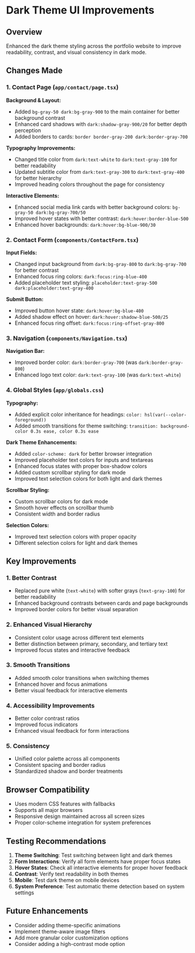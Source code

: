 # Dark Theme UI Improvements

## Overview

Enhanced the dark theme styling across the portfolio website to improve readability, contrast, and visual consistency in dark mode.

## Changes Made

### 1. Contact Page (`app/contact/page.tsx`)

**Background & Layout:**
- Added `bg-gray-50 dark:bg-gray-900` to the main container for better background contrast
- Enhanced card shadows with `dark:shadow-gray-900/20` for better depth perception
- Added borders to cards: `border border-gray-200 dark:border-gray-700`

**Typography Improvements:**
- Changed title color from `dark:text-white` to `dark:text-gray-100` for better readability
- Updated subtitle color from `dark:text-gray-300` to `dark:text-gray-400` for better hierarchy
- Improved heading colors throughout the page for consistency

**Interactive Elements:**
- Enhanced social media link cards with better background colors: `bg-gray-50 dark:bg-gray-700/50`
- Improved hover states with better contrast: `dark:hover:border-blue-500`
- Enhanced hover backgrounds: `dark:hover:bg-blue-900/30`

### 2. Contact Form (`components/ContactForm.tsx`)

**Input Fields:**
- Changed input background from `dark:bg-gray-800` to `dark:bg-gray-700` for better contrast
- Enhanced focus ring colors: `dark:focus:ring-blue-400`
- Added placeholder text styling: `placeholder:text-gray-500 dark:placeholder:text-gray-400`

**Submit Button:**
- Improved button hover state: `dark:hover:bg-blue-400`
- Added shadow effect on hover: `dark:hover:shadow-blue-500/25`
- Enhanced focus ring offset: `dark:focus:ring-offset-gray-800`

### 3. Navigation (`components/Navigation.tsx`)

**Navigation Bar:**
- Improved border color: `dark:border-gray-700` (was `dark:border-gray-800`)
- Enhanced logo text color: `dark:text-gray-100` (was `dark:text-white`)

### 4. Global Styles (`app/globals.css`)

**Typography:**
- Added explicit color inheritance for headings: `color: hsl(var(--color-foreground))`
- Added smooth transitions for theme switching: `transition: background-color 0.3s ease, color 0.3s ease`

**Dark Theme Enhancements:**
- Added `color-scheme: dark` for better browser integration
- Improved placeholder text colors for inputs and textareas
- Enhanced focus states with proper box-shadow colors
- Added custom scrollbar styling for dark mode
- Improved text selection colors for both light and dark themes

**Scrollbar Styling:**
- Custom scrollbar colors for dark mode
- Smooth hover effects on scrollbar thumb
- Consistent width and border radius

**Selection Colors:**
- Improved text selection colors with proper opacity
- Different selection colors for light and dark themes

## Key Improvements

### 1. Better Contrast
- Replaced pure white (`text-white`) with softer grays (`text-gray-100`) for better readability
- Enhanced background contrasts between cards and page backgrounds
- Improved border colors for better visual separation

### 2. Enhanced Visual Hierarchy
- Consistent color usage across different text elements
- Better distinction between primary, secondary, and tertiary text
- Improved focus states and interactive feedback

### 3. Smooth Transitions
- Added smooth color transitions when switching themes
- Enhanced hover and focus animations
- Better visual feedback for interactive elements

### 4. Accessibility Improvements
- Better color contrast ratios
- Improved focus indicators
- Enhanced visual feedback for form interactions

### 5. Consistency
- Unified color palette across all components
- Consistent spacing and border radius
- Standardized shadow and border treatments

## Browser Compatibility

- Uses modern CSS features with fallbacks
- Supports all major browsers
- Responsive design maintained across all screen sizes
- Proper color-scheme integration for system preferences

## Testing Recommendations

1. **Theme Switching**: Test switching between light and dark themes
2. **Form Interactions**: Verify all form elements have proper focus states
3. **Hover States**: Check all interactive elements for proper hover feedback
4. **Contrast**: Verify text readability in both themes
5. **Mobile**: Test dark theme on mobile devices
6. **System Preference**: Test automatic theme detection based on system settings

## Future Enhancements

- Consider adding theme-specific animations
- Implement theme-aware image filters
- Add more granular color customization options
- Consider adding a high-contrast mode option